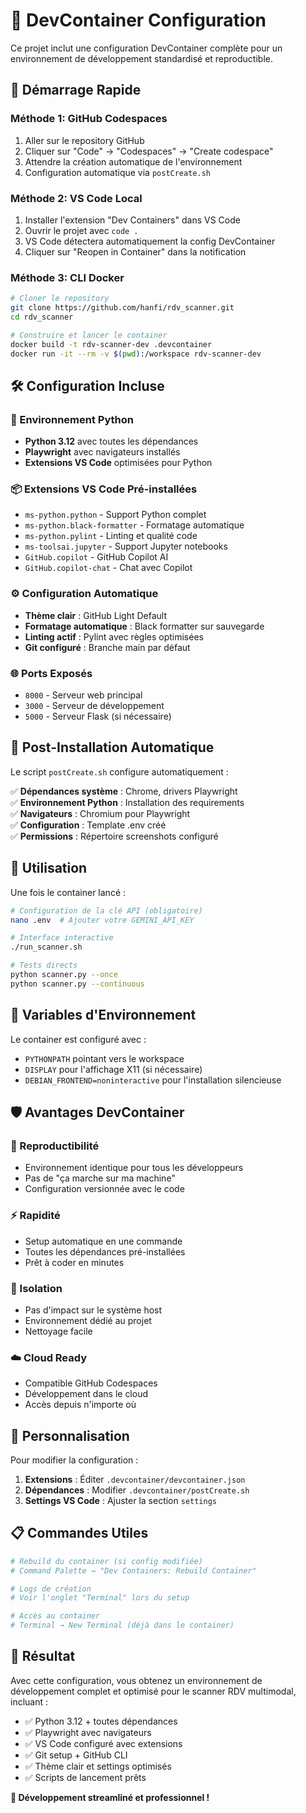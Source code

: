 # 🐳 DevContainer Configuration

Ce projet inclut une configuration DevContainer complète pour un environnement de développement standardisé et reproductible.

## 🚀 Démarrage Rapide

### **Méthode 1: GitHub Codespaces** 
1. Aller sur le repository GitHub
2. Cliquer sur "Code" → "Codespaces" → "Create codespace"
3. Attendre la création automatique de l'environnement
4. Configuration automatique via `postCreate.sh`

### **Méthode 2: VS Code Local**
1. Installer l'extension "Dev Containers" dans VS Code
2. Ouvrir le projet avec `code .`
3. VS Code détectera automatiquement la config DevContainer
4. Cliquer sur "Reopen in Container" dans la notification

### **Méthode 3: CLI Docker**
```bash
# Cloner le repository
git clone https://github.com/hanfi/rdv_scanner.git
cd rdv_scanner

# Construire et lancer le container
docker build -t rdv-scanner-dev .devcontainer
docker run -it --rm -v $(pwd):/workspace rdv-scanner-dev
```

## 🛠️ Configuration Incluse

### **🐍 Environnement Python**
- **Python 3.12** avec toutes les dépendances
- **Playwright** avec navigateurs installés
- **Extensions VS Code** optimisées pour Python

### **📦 Extensions VS Code Pré-installées**
- `ms-python.python` - Support Python complet
- `ms-python.black-formatter` - Formatage automatique
- `ms-python.pylint` - Linting et qualité code
- `ms-toolsai.jupyter` - Support Jupyter notebooks
- `GitHub.copilot` - GitHub Copilot AI
- `GitHub.copilot-chat` - Chat avec Copilot

### **⚙️ Configuration Automatique**
- **Thème clair** : GitHub Light Default
- **Formatage automatique** : Black formatter sur sauvegarde
- **Linting actif** : Pylint avec règles optimisées
- **Git configuré** : Branche main par défaut

### **🌐 Ports Exposés**
- `8000` - Serveur web principal
- `3000` - Serveur de développement
- `5000` - Serveur Flask (si nécessaire)

## 🔧 Post-Installation Automatique

Le script `postCreate.sh` configure automatiquement :

✅ **Dépendances système** : Chrome, drivers Playwright  
✅ **Environnement Python** : Installation des requirements  
✅ **Navigateurs** : Chromium pour Playwright  
✅ **Configuration** : Template .env créé  
✅ **Permissions** : Répertoire screenshots configuré  

## 🎯 Utilisation

Une fois le container lancé :

```bash
# Configuration de la clé API (obligatoire)
nano .env  # Ajouter votre GEMINI_API_KEY

# Interface interactive
./run_scanner.sh

# Tests directs
python scanner.py --once
python scanner.py --continuous
```

## 🔐 Variables d'Environnement

Le container est configuré avec :
- `PYTHONPATH` pointant vers le workspace
- `DISPLAY` pour l'affichage X11 (si nécessaire)
- `DEBIAN_FRONTEND=noninteractive` pour l'installation silencieuse

## 🛡️ Avantages DevContainer

### **🔄 Reproductibilité**
- Environnement identique pour tous les développeurs
- Pas de "ça marche sur ma machine"
- Configuration versionnée avec le code

### **⚡ Rapidité**
- Setup automatique en une commande
- Toutes les dépendances pré-installées
- Prêt à coder en minutes

### **🎯 Isolation**
- Pas d'impact sur le système host
- Environnement dédié au projet
- Nettoyage facile

### **☁️ Cloud Ready**
- Compatible GitHub Codespaces
- Développement dans le cloud
- Accès depuis n'importe où

## 🔧 Personnalisation

Pour modifier la configuration :

1. **Extensions** : Éditer `.devcontainer/devcontainer.json`
2. **Dépendances** : Modifier `.devcontainer/postCreate.sh`
3. **Settings VS Code** : Ajuster la section `settings`

## 📋 Commandes Utiles

```bash
# Rebuild du container (si config modifiée)
# Command Palette → "Dev Containers: Rebuild Container"

# Logs de création
# Voir l'onglet "Terminal" lors du setup

# Accès au container
# Terminal → New Terminal (déjà dans le container)
```

## 🎉 Résultat

Avec cette configuration, vous obtenez un environnement de développement complet et optimisé pour le scanner RDV multimodal, incluant :

- ✅ Python 3.12 + toutes dépendances
- ✅ Playwright avec navigateurs  
- ✅ VS Code configuré avec extensions
- ✅ Git setup + GitHub CLI
- ✅ Thème clair et settings optimisés
- ✅ Scripts de lancement prêts

**🚀 Développement streamliné et professionnel !**